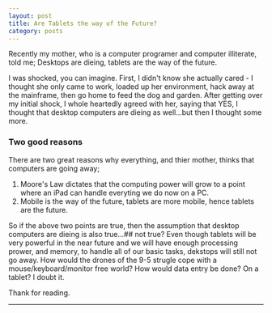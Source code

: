 ```yaml
---
layout: post
title: Are Tablets the way of the Future?	
category: posts
---
```


 Recently my mother, who is a computer programer and computer illiterate, told me; Desktops are dieing, tablets are the way of the future.

I was shocked, you can imagine. First, I didn't know she actually cared - I thought she only came to work, loaded up her environment, hack away at the mainframe, then go home to feed the dog and garden. After getting over my initial shock, I whole heartedly agreed with her, saying that YES, I thought that desktop computers are dieing as well...but then I thought some more.

### Two good reasons

There are two great reasons why everything, and thier mother, thinks that computers are going away;
1. Moore's Law dictates that the computing power will grow to a point where an iPad can handle everyting we do now on a PC.
2. Mobile is the way of the future, tablets are more mobile, hence tablets are the future.

So if the above two points are true, then the assumption that desktop computers are dieing is also true...## not true? Even though tablets will be very powerful in the near future and we will have enough processing prower, and memory, to handle all of our basic tasks, dekstops will still not go away. How would the drones of the 9-5 strugle cope with a mouse/keyboard/monitor free world? How would data entry be done? On a tablet? I doubt it.




Thank for reading.

---

[jekyll]: https://github.com/mojombo/jekyll
[zh]: http://zachholman.com
[left]: https://github.com/holman/left#readme
[twitter]: https://twitter.com/bardworx
